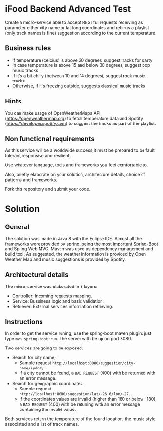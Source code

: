 # iFood Backend Advanced Test

Create a micro-service able to accept RESTful requests receiving as parameter either city name or lat long coordinates and returns a playlist (only track names is fine) suggestion according to the current temperature.

## Business rules

* If temperature (celcius) is above 30 degrees, suggest tracks for party
* In case temperature is above 15 and below 30 degrees, suggest pop music tracks
* If it's a bit chilly (between 10 and 14 degrees), suggest rock music tracks
* Otherwise, if it's freezing outside, suggests classical music tracks 

## Hints

You can make usage of OpenWeatherMaps API (https://openweathermap.org) to fetch temperature data and Spotify (https://developer.spotify.com) to suggest the tracks as part of the playlist.

## Non functional requirements

As this service will be a worldwide success,it must be prepared to be fault tolerant,responsive and resilient.

Use whatever language, tools and frameworks you feel comfortable to. 

Also, briefly elaborate on your solution, architecture details, choice of patterns and frameworks.

Fork this repository and submit your code.

 # Solution

## General

The solution was made in Java 8 with the Eclipse IDE.
Almost all the frameworks were provided by spring, being the most important Spring-Boot and Spring Web MVC.
Maven was used as dependency management and build tool.
As suggested, the weather information is provided by Open Weather Map and music suggestions is provided by Spotify.

## Architectural details

The micro-service was elaborated in 3 layers:
* Controller: Incoming requests mapping.
* Service: Bussiness logic and basic validation.
* Retriever: External services information retrieving.

## Instructions

In order to get the service runing, use the spring-boot maven plugin: just type `mvn spring-boot:run`. The server with be up on port 8080.

Two services are going to be exposed:
* Search for city name;
  * Sample request  `http://localhost:8080/suggestion/city-name/sydney`.
  * If a city cannot be found, a `BAD REQUEST` (400) with be returned with an error message.
* Search for geographic coordinates.
  * Sample request  `http://localhost:8080/suggestion/lat/-26.6/lon/-27`.
  * If the coordinates values are invalid (higher than 180 or below -180), a `BAD REQUEST` (400) with be retuning with an error message containing the invalid value.

Both services return the temperature of the found location, the music style associated and a list of track names.
